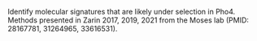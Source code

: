 Identify molecular signatures that are likely under selection in Pho4. Methods presented in Zarin 2017, 2019, 2021 from the Moses lab (PMID: 28167781, 31264965, 33616531).
